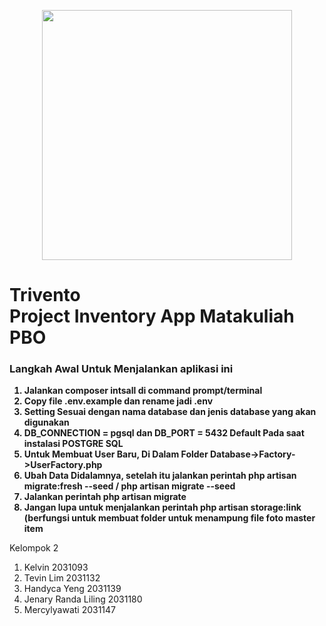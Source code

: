 <p align="center"><a href="https://laravel.com" target="_blank"><img src="https://raw.githubusercontent.com/laravel/art/master/logo-lockup/5%20SVG/2%20CMYK/1%20Full%20Color/laravel-logolockup-cmyk-red.svg" width="400"></a></p>

<h1>
    Trivento
    <br>
    Project Inventory App Matakuliah PBO
</h1>
<strong>
    <h3>Langkah Awal Untuk Menjalankan aplikasi ini</h3>
    <ol>
        <li>Jalankan composer intsall di command prompt/terminal</li>
        <li>Copy file .env.example dan rename jadi .env </li>
        <li>Setting Sesuai dengan nama database dan jenis database yang akan digunakan </li>
        <li>DB_CONNECTION = pgsql dan DB_PORT = 5432 Default Pada saat instalasi POSTGRE SQL </li>
        <li>Untuk Membuat User Baru, Di Dalam Folder Database->Factory->UserFactory.php</li>
        <li>Ubah Data Didalamnya, setelah itu jalankan perintah php artisan migrate:fresh --seed / php artisan migrate --seed</li>
        <li>Jalankan perintah php artisan migrate</li>
        <li>Jangan lupa untuk menjalankan perintah php artisan storage:link (berfungsi untuk membuat folder untuk menampung file foto master item</li>
    </ol>
</strong>
Kelompok 2

<ol>
  <li>Kelvin 2031093</li>
  <li>Tevin Lim 2031132</li>
  <li>Handyca Yeng 2031139</li>
  <li>Jenary Randa Liling 2031180</li>
  <li>Mercylyawati 2031147</li>
</ol>

